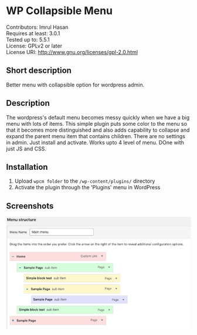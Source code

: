# WP Collapsible Menu
Contributors: Imrul Hasan<br/>
Requires at least: 3.0.1<br/>
Tested up to: 5.5.1<br/>
License: GPLv2 or later<br/>
License URI: http://www.gnu.org/licenses/gpl-2.0.html

## Short description
Better menu with collapsible option for wordpress admin.

## Description
The wordpress's default menu becomes messy quickly when we have a big menu with lots of items. This simple plugin puts some color to the menu so that it becomes more distinguished and also adds capability to collapse and expand the parent menu item that contains children.
There are no settings in admin. Just install and activate. Works upto 4 level of menu. DOne with just JS and CSS.

## Installation
1. Upload `wpcm folder` to the `/wp-content/plugins/` directory
2. Activate the plugin through the 'Plugins' menu in WordPress

## Screenshots
![wpcm](https://github.com/annicse/wpcm/blob/master/assets/screenshot.png)